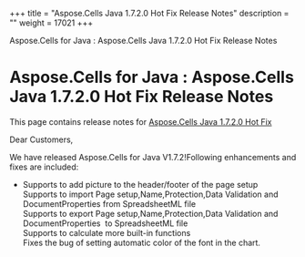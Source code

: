 +++
title = "Aspose.Cells Java 1.7.2.0 Hot Fix Release Notes" 
description = "" 
weight = 17021 
+++

Aspose.Cells for Java : Aspose.Cells Java 1.7.2.0 Hot Fix Release Notes  

# Aspose.Cells for Java : Aspose.Cells Java 1.7.2.0 Hot Fix Release Notes


This page contains release notes for [Aspose.Cells Java 1.7.2.0 Hot Fix](http://www.aspose.com/downloads/cells/java/new-releases/aspose.cells-java-1.7.2.0-hot-fix/)

Dear Customers,

We have released Aspose.Cells for Java V1.7.2!Following enhancements and fixes are included:

*   Supports to add picture to the header/footer of the page setup  
    Supports to import Page setup,Name,Protection,Data Validation and DocumentProperties from SpreadsheetML file  
    Supports to export Page setup,Name,Protection,Data Validation and DocumentProperties  to SpreadsheetML file  
    Supports to calculate more built-in functions  
    Fixes the bug of setting automatic color of the font in the chart.

